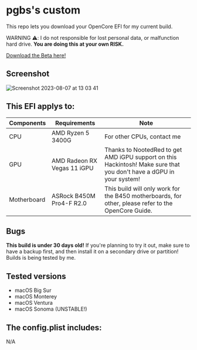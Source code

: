 # pgbs's custom

This repo lets you download your OpenCore EFI for my current build.

WARNING ⚠️: I  do not responsible for lost personal data, or malfunction hard drive. **You are doing this at your own RISK.**

[Download the Beta here!](https://github.com/PGBSean/pgbs-custom/releases/tag/v0.2)

## Screenshot
![Screenshot 2023-08-07 at 13 03 41](https://github.com/PGBSean/pgbs-custom/assets/97381104/3b4977f0-60ee-41de-a3cf-be2f60b78089)


## This EFI applys to:
|  Components             |         Requirements                |            Note                      |
|-------------------------|-------------------------------------|--------------------------------------|
| CPU                     |  AMD Ryzen 5 3400G                  |  For other CPUs, contact me |
| GPU                     |  AMD Radeon RX Vegas 11 iGPU        | Thanks to NootedRed to get AMD iGPU support on this Hackintosh! Make sure that you don't have a dGPU in your system! |
| Motherboard             | ASRock B450M Pro4-F R2.0            |  This build will only work for the B450 motherboards, for other, please refer to the OpenCore Guide.|

## Bugs
**This build is under 30 days old!** If you're planning to try it out, make sure to have a backup first, and then install it on a secondary drive or partition! Builds is being tested by me.

## Tested versions
+ macOS Big Sur
+ macOS Monterey
+ macOS Ventura
+ macOS Sonoma (UNSTABLE!)

## The config.plist includes:
N/A

